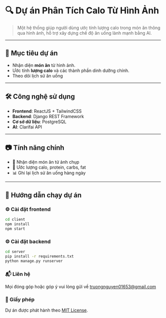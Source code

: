 # 🔍 Dự án Phân Tích Calo Từ Hình Ảnh

> Một hệ thống giúp người dùng ước tính lượng calo trong món ăn thông qua hình ảnh, hỗ trợ xây dựng chế độ ăn uống lành mạnh bằng AI.

---

## 📌 Mục tiêu dự án

- Nhận diện **món ăn** từ hình ảnh.
- Ước tính **lượng calo** và các thành phần dinh dưỡng chính.
- Theo dõi lịch sử ăn uống

---

## 🛠️ Công nghệ sử dụng

- **Frontend**: ReactJS + TailwindCSS  
- **Backend**: Django REST Framework 
- **Cơ sở dữ liệu**: PostgreSQL 
- **AI**: Clarifai API 

---

## 📷 Tính năng chính

- 📸 Nhận diện món ăn từ ảnh chụp
- 🔢 Ước lượng calo, protein, carbs, fat
- 📊 Ghi lại lịch sử ăn uống hàng ngày

---

## 🚀 Hướng dẫn chạy dự án

### ⚙️ Cài đặt frontend

```bash
cd client
npm install
npm start
```

### ⚙️ Cài đặt backend
```bash
cd server
pip install -r requirements.txt
python manage.py runserver
```

### 📬 Liên hệ
Mọi đóng góp hoặc góp ý vui lòng gửi về truongnguyen01653@gmail.com

### 📝 Giấy phép
Dự án được phát hành theo [MIT License](LICENSE).




